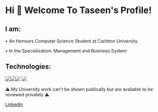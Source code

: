 # Hi 👋 Welcome To Taseen's Profile!

## I am:
  • An Honours Computer Science Student at Carleton University

  • In the Specialization: Management and Business System

## Technologies:
<img src="https://img.icons8.com/nolan/64/python.png"/><img src="https://img.icons8.com/nolan/64/php.png"/><img src="https://img.icons8.com/nolan/64/javascript.png"/>
<img src="https://img.icons8.com/nolan/64/mysql.png"/>

⚠️ My University work can't be shown publically but are avaliable to be reviewed privately ⚠️

[LinkedIn](https://www.linkedin.com/in/taseen-waseq-606b04208/) 
